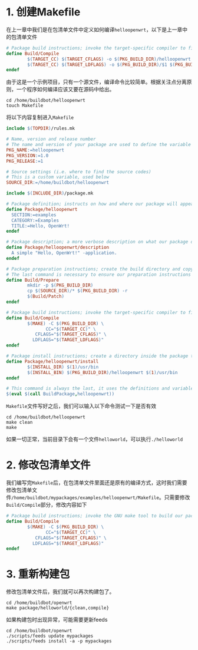# 1. 创建Makefile
在上一章中我们是在包清单文件中定义如何编译`helloopenwrt`，以下是上一章中的包清单文件
```makefile
# Package build instructions; invoke the target-specific compiler to first compile the source file, and then to link the file into the final executable
define Build/Compile
		$(TARGET_CC) $(TARGET_CFLAGS) -o $(PKG_BUILD_DIR)/helloopenwrt.o -c $(PKG_BUILD_DIR)/helloopenwrt.c
		$(TARGET_CC) $(TARGET_LDFLAGS) -o $(PKG_BUILD_DIR)/$1 $(PKG_BUILD_DIR)/helloopenwrt.o
endef
```
由于这是一个示例项目，只有一个源文件，编译命令比较简单。根据关注点分离原则，一个程序如何编译应该又要在源码中给出。
```shell
cd /home/buildbot/helloopenwrt
touch Makefile
```
将以下内容复制进入`Makefile`
```makefile
include $(TOPDIR)/rules.mk

# Name, version and release number
# The name and version of your package are used to define the variable to point to the build directory of your package: $(PKG_BUILD_DIR)
PKG_NAME:=helloopenwrt
PKG_VERSION:=1.0
PKG_RELEASE:=1

# Source settings (i.e. where to find the source codes)
# This is a custom variable, used below
SOURCE_DIR:=/home/buildbot/helloopenwrt

include $(INCLUDE_DIR)/package.mk

# Package definition; instructs on how and where our package will appear in the overall configuration menu ('make menuconfig')
define Package/helloopenwrt
  SECTION:=examples
  CATEGORY:=Examples
  TITLE:=Hello, OpenWrt!
endef

# Package description; a more verbose description on what our package does
define Package/helloopenwrt/description
  A simple "Hello, OpenWrt!" -application.
endef

# Package preparation instructions; create the build directory and copy the source code. 
# The last command is necessary to ensure our preparation instructions remain compatible with the patching system.
define Build/Prepare
		mkdir -p $(PKG_BUILD_DIR)
		cp $(SOURCE_DIR)/* $(PKG_BUILD_DIR) -r
		$(Build/Patch)
endef

# Package build instructions; invoke the target-specific compiler to first compile the source file, and then to link the file into the final executable
define Build/Compile
		$(MAKE) -C $(PKG_BUILD_DIR) \
               CC="$(TARGET_CC)" \
           CFLAGS="$(TARGET_CFLAGS)" \
          LDFLAGS="$(TARGET_LDFLAGS)"
endef

# Package install instructions; create a directory inside the package to hold our executable, and then copy the executable we built previously into the folder
define Package/helloopenwrt/install
		$(INSTALL_DIR) $(1)/usr/bin
		$(INSTALL_BIN) $(PKG_BUILD_DIR)/helloopenwrt $(1)/usr/bin
endef

# This command is always the last, it uses the definitions and variables we give above in order to get the job done
$(eval $(call BuildPackage,helloopenwrt))

```
`Makefile`文件写好之后，我们可以输入以下命令测试一下是否有效
```shell
cd /home/buildbot/helloopenwrt
make clean
make
```
如果一切正常，当前目录下会有一个文件`helloworld`，可以执行`./helloworld`

# 2. 修改包清单文件
我们编写完`Makefile`后，在包清单文件里面还是原有的编译方式，这时我们需要修改包清单文件`/home/buildbot/mypackages/examples/helloopenwrt/Makefile`。只需要修改`Build/Compile`部分，修改内容如下
```makefile
# Package build instructions; invoke the GNU make tool to build our package
define Build/Compile
		$(MAKE) -C $(PKG_BUILD_DIR) \
               CC="$(TARGET_CC)" \
           CFLAGS="$(TARGET_CFLAGS)" \
          LDFLAGS="$(TARGET_LDFLAGS)"
endef
```

# 3. 重新构建包
修改包清单文件后，我们就可以再次构建包了。
```shell
cd /home/buildbot/openwrt
make package/helloworld/{clean,compile}
```

如果构建包时出现异常，可能需要更新feeds
```shell
cd /home/buildbot/openwrt
./scripts/feeds update mypackages
./scripts/feeds install -a -p mypackages
```



